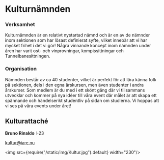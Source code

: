 # Kulturnämnden

### Verksamhet
Kulturnämnden är en relativt nystartad nämnd och är en av de nämnder inom sektionen som har lösast definierat syfte, vilket innebär att vi har mycket frihet i det vi gör! Några vinnande koncept inom nämnden under åren har varit ost- och vinprovningar, kompissittningar och Tunnelbanesittningen. 

### Organisation
Nämnden består av ca 40 studenter, vilket är perfekt för att lära känna folk på sektionen, dels i den egna årskursen, men även studenter i andra årskurser. Som medlem är du med i ett skönt gäng där vi tillsammans utvecklar och kommer på nya idéer till våra event där målet är att skapa ett spännande och händelserikt studentliv på sidan om studierna. Vi hoppas att vi ses på våra events under året!


## Kulturattaché

__Bruno Rinaldo__ I-23

kultur@iare.nu

<img src={require("/static/img/Kultur.jpg").default} width="230"/>

